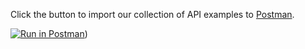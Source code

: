 Click the button to import our collection of API examples to [Postman](https://www.getpostman.com/). 

[![Run in Postman](https://run.pstmn.io/button.svg)](https://app.getpostman.com/run-collection/3f68616a7a260bd6d9d0))